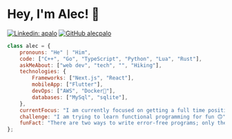 # Hey, I'm Alec! 👋

[![Linkedin: apalo](https://img.shields.io/badge/-apalo-blue?style=flat-square&logo=Linkedin&logoColor=white&link=https://www.linkedin.com/in/apalo/)](https://www.linkedin.com/in/apalo/)
[![GitHub alecpalo](https://img.shields.io/github/followers/alecpalo?label=follow&style=social)](https://github.com/alecpalo)


```javascript
class alec = {
    pronouns: "He" | "Him",
    code: ["C++", "Go", "TypeScript", "Python", "Lua", "Rust"],
    askMeAbout: ["web dev", "tech", "", "Hiking"],
    technologies: {
        Frameworks: ["Next.js", "React"],
        mobileApp: ["Flutter"],
        devOps: ["AWS", "Docker🐳"],
        databases: ["MySql", "sqlite"],
    },
    currentFocus: "I am currently focused on getting a full time position as a software developer",
    challenge: "I am trying to learn functional programming for fun 🙃",
    funFact: "There are two ways to write error-free programs; only the third one works"
};
```
